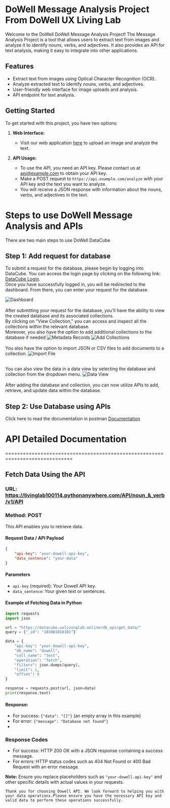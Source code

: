 # DoWell Message Analysis Project From DoWell UX Living Lab

Welcome to the DoWell DoWell Message Analysis Project! The Message Analysis Project is a tool that allows users to extract text from images and analyze it to identify nouns, verbs, and adjectives. It also provides an API for text analysis, making it easy to integrate into other applications.

## Features

- Extract text from images using Optical Character Recognition (OCR).
- Analyze extracted text to identify nouns, verbs, and adjectives.
- User-friendly web interface for image uploads and analysis.
- API endpoint for text analysis.

## Getting Started

To get started with this project, you have two options:

1. **Web Interface:**

   - Visit our web application [here](https://example.com) to upload an image and analyze the text.
   
2. **API Usage:**

   - To use the API, you need an API key. Please contact us at [api@example.com](mailto:api@example.com) to obtain your API key.
   - Make a POST request to `https://api.example.com/analyze` with your API key and the text you want to analyze.
   - You will receive a JSON response with information about the nouns, verbs, and adjectives in the text.


# Steps to use DoWell Message Analysis and APIs
There are two main steps to use DoWell DataCube


## Step 1: Add request for database
To submit a request for the database, please begin by logging into DataCube. You can access the login page by clicking on the following link: [DataCube Login](https://datacube.uxlivinglab.online/). <br>
Once you have successfully logged in, you will be redirected to the dashboard. From there, you can enter your request for the database.

![Dashboard](screenshots/dashboard.jpg)
<br>
<br>
After submitting your request for the database, you'll have the ability to view the created database and its associated collections. <br>
By clicking on "View Collection," you can access and inspect all the collections within the relevant database. <br>
Moreover, you also have the option to add additional collections to the database if needed
![Metadata Records](screenshots/metadata_record.jpg)
![Add Collections](screenshots/add_collections_to_database.jpg)
<br>
<br>
You also have the option to import JSON or CSV files to add documents to a collection.
![Import File](screenshots/import_file.jpg)
<br>
<br>

You can also view the data in a data view by selecting the database and collection from the dropdown menu.
![Data View](screenshots/data_view.jpg)
<br>
<br>
After adding the database and collection, you can now utilize APIs to add, retrieve, and update data within the database.

## Step 2: Use Database using APIs
Click here to read the documentation in postman [Documentation](https://documenter.getpostman.com/view/29895764/2s9YRB1WyN)

# API Detailed Documentation
=============================================================================
## Fetch Data Using the API

### URL: https://livinglab100114.pythonanywhere.com/API/noun_&_verb/v1/API
### Method: POST

This API enables you to retrieve data.

#### Request Data / API Payload

```json
{
    "api-key": "your-dowell-api-key",
    "data_sentence": "your-data"
}
```

#### Parameters

- `api-key` (required): Your Dowell API key.
- `data_sentence`: Your given text or sentences.

#### Example of Fetching Data in Python

```python
import requests
import json

url = "https://datacube.uxlivinglab.online/db_api/get_data/"
query = {"_id": "101001010101"}

data = {
    "api-key": "your-dowell-api-key",
    "db_name": "dowell",
    "coll_name": "test",
    "operation": "fetch",
    "filters": json.dumps(query),
    "limit": 1,
    "offset": 0
}

response = requests.post(url, json=data)
print(response.text)
```

#### Response:

- For success: `{"data": "[]"}` (an empty array in this example)
- For error: `{"message": "Database not found"}`
- 

### Response Codes

- For success: HTTP 200 OK with a JSON response containing a success message.
- For errors: HTTP status codes such as 404 Not Found or 400 Bad Request with an error message.

**Note:** Ensure you replace placeholders such as `"your-dowell-api-key"` and other specific details with actual values in your requests.

```
Thank you for choosing Dowell API. We look forward to helping you with your data operations.Please ensure you have the necessary API key and valid data to perform these operations successfully.
